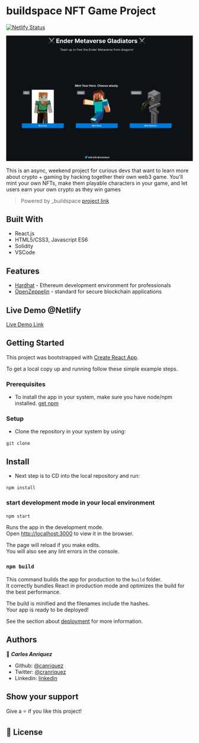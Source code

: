 # buildspace NFT Game Project


[![Netlify Status](https://api.netlify.com/api/v1/badges/0dad011d-5b34-4a15-bb08-749cac9c9692/deploy-status)](https://app.netlify.com/sites/nft-game-anriquez/deploys)


![screenshot](./src/assets/NFT-Game.png)

This is an async, weekend project for curious devs that want to learn more about crypto + gaming by hacking together their own web3 game. You'll mint your own NFTs, make them playable characters in your game, and let users earn your own crypto as they win games

> Powered by _buildspace
> [project link](https://zip.sc/hsLYw)

## Built With

- React.js
- HTML5/CSS3, Javascript ES6
- Solidity
- VSCode

## Features
- [Hardhat](https://hardhat.org/) - Ethereum development environment for professionals
- [OpenZeppelin](https://docs.openzeppelin.com/contracts/4.x/) - standard for secure blockchain applications
## Live Demo @Netlify

[Live Demo Link](https://nft-game-anriquez.netlify.app/)


## Getting Started

This project was bootstrapped with [Create React App](https://github.com/facebook/create-react-app).

To get a local copy up and running follow these simple example steps.

### Prerequisites

- To install the app in your system, make sure you have node/npm installed. [get npm](https://www.npmjs.com/get-npm)

### Setup

- Clone the repository in your system by using:

`git clone `

## Install

- Next step is to CD into the local repository and run:

`npm install`

### start development mode in your local environment

`npm start`

Runs the app in the development mode.<br />
Open [http://localhost:3000](http://localhost:3000) to view it in the browser.

The page will reload if you make edits.<br />
You will also see any lint errors in the console.

### `npm build`

This command builds the app for production to the `build` folder.<br />
It correctly bundles React in production mode and optimizes the build for the best performance.

The build is minified and the filenames include the hashes.<br />
Your app is ready to be deployed!

See the section about [deployment](https://facebook.github.io/create-react-app/docs/deployment) for more information.


## Authors

👤 **_Carlos Anriquez_**

- Github: [@canriquez](https://github.com/canriquez)
- Twitter: [@cranriquez](https://twitter.com/cranriquez)
- Linkedin: [linkedin](https://www.linkedin.com/in/carlosanriquez/)

## Show your support

Give a ⭐️ if you like this project!


## 📝 License

